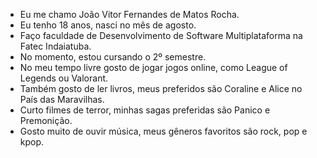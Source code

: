 - Eu me chamo João Vitor Fernandes de Matos Rocha.
- Eu tenho 18 anos, nasci no mês de agosto.
- Faço faculdade de Desenvolvimento de Software Multiplataforma na Fatec Indaiatuba.
- No momento, estou cursando o 2º semestre.
- No meu tempo livre gosto de jogar jogos online, como League of Legends ou Valorant.
- Também gosto de ler livros, meus preferidos são Coraline e Alice no País das Maravilhas.
- Curto filmes de terror, minhas sagas preferidas são Panico e Premonição.
- Gosto muito de ouvir música, meus gêneros favoritos são rock, pop e kpop.
